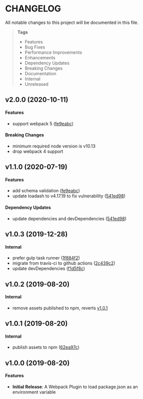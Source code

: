 # CHANGELOG

All notable changes to this project will be documented in this file.

> **Tags**
>
> - Features
> - Bug Fixes
> - Performance Improvements
> - Enhancements
> - Dependency Updates
> - Breaking Changes
> - Documentation
> - Internal
> - Unreleased

## v2.0.0 (2020-10-11)

#### Features

- support webpack 5 ([fe9eabc](https://github.com/sibiraj-s/pkg.json-webpack-plugin/commit/fe9eabc))

#### Breaking Changes

- minimum required node version is v10.13
- drop webpack 4 support

## v1.1.0 (2020-07-19)

#### Features

- add schema validation ([fe9eabc](https://github.com/sibiraj-s/pkg.json-webpack-plugin/commit/fe9eabc))
- update loadash to v4.17.19 to fix vulnerability ([541ed98](https://github.com/sibiraj-s/pkg.json-webpack-plugin/commit/541ed98))

#### Dependency Updates

- update dependencies and devDependencies ([541ed98](https://github.com/sibiraj-s/pkg.json-webpack-plugin/commit/541ed98))

## v1.0.3 (2019-12-28)

#### Internal

- prefer gulp task runner ([1f884f2](https://github.com/sibiraj-s/pkg.json-webpack-plugin/commit/1f884f2))
- migrate from travis-ci to github actions ([2c439c2](https://github.com/sibiraj-s/pkg.json-webpack-plugin/commit/2c439c2))
- update devDependencies ([f1d5f8c](https://github.com/sibiraj-s/pkg.json-webpack-plugin/commit/f1d5f8c))

## v1.0.2 (2019-08-20)

#### Internal

- remove assets published to npm, reverts [v1.0.1](https://github.com/sibiraj-s/pkg.json-webpack-plugin/blob/master/CHANGELOG.md#v101-2019-08-20)

## v1.0.1 (2019-08-20)

#### Internal

- publish assets to npm ([62ea97c](https://github.com/sibiraj-s/pkg.json-webpack-plugin/commit/62ea97c))

## v1.0.0 (2019-08-20)

#### Features

- **Initial Release**: A Webpack Plugin to load package.json as an environment variable

